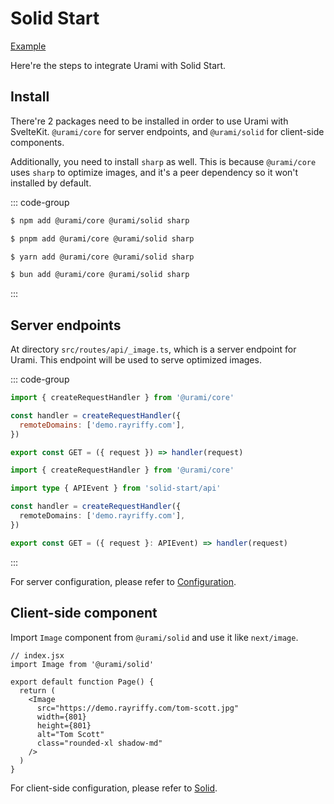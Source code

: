 # Solid Start

[Example](https://github.com/rayriffy/urami/tree/main/apps/examples/solid-start)

Here're the steps to integrate Urami with Solid Start.

## Install

There're 2 packages need to be installed in order to use Urami with SvelteKit. `@urami/core` for server endpoints, and `@urami/solid` for client-side components.

Additionally, you need to install `sharp` as well. This is because `@urami/core` uses `sharp` to optimize images, and it's a peer dependency so it won't installed by default.

::: code-group

```sh [npm]
$ npm add @urami/core @urami/solid sharp
```

```sh [pnpm]
$ pnpm add @urami/core @urami/solid sharp
```

```sh [yarn]
$ yarn add @urami/core @urami/solid sharp
```

```sh [bun]
$ bun add @urami/core @urami/solid sharp
```

:::

## Server endpoints

At directory `src/routes/api/_image.ts`, which is a server endpoint for Urami. This endpoint will be used to serve optimized images.

::: code-group

```js [_image.js]
import { createRequestHandler } from '@urami/core'

const handler = createRequestHandler({
  remoteDomains: ['demo.rayriffy.com'],
})

export const GET = ({ request }) => handler(request)
```

```ts [_image.ts]
import { createRequestHandler } from '@urami/core'

import type { APIEvent } from 'solid-start/api'

const handler = createRequestHandler({
  remoteDomains: ['demo.rayriffy.com'],
})

export const GET = ({ request }: APIEvent) => handler(request)
```

:::

For server configuration, please refer to [Configuration](/core/configuration).

## Client-side component

Import `Image` component from `@urami/solid` and use it like `next/image`.

```tsx [index.tsx]
// index.jsx
import Image from '@urami/solid'

export default function Page() {
  return (
    <Image
      src="https://demo.rayriffy.com/tom-scott.jpg"
      width={801}
      height={801}
      alt="Tom Scott"
      class="rounded-xl shadow-md"
    />
  )
}
```

For client-side configuration, please refer to [Solid](/components/solid).
